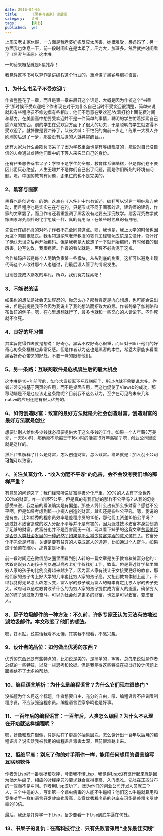 ```yaml
---
date: 2016-04-05
title: 		《黑客与画家》读后感
category: 	读书
tags: 		[读书]
published:	yes
---
```


上周去老丈家休假，一方面是我老婆妊娠反应太厉害，她很难受，想妈妈了；另一方面我也休息一下，前一段时间实在是太累了，压力大，加班多。然后就抽时间看了《黑客与画家》这本书。

一句话来概括就是5星推荐！

我觉得这本书可以算作是讲编程这个行业的，重点讲了黑客与编程语言。


### 1、为什么书呆子不受欢迎？

作者整整花了一章，而且是第一章来展开这个话题，大概是因为作者这个“书呆子”那时候不受欢迎吧？作者现在对于为什么自己当时不受欢迎很清楚，简单来说就和有些程序员不修边幅有些相似：他们不愿意在受欢迎/衣着打扮上面花费时间和精力。在美国高中想要受欢迎并不是一件简单的事情，聪明的学生忙着探索自己感兴趣的东西，别的学生在受欢迎方面下了很大的功夫，于是聪明的学生就变得不受欢迎了。就好像是要冲锋了，队长大喊：不怕死的向前一步走！结果一大群人齐刷刷的后退了一步，那些没有后退的人就异常醒目。。。

还有大家为什么会欺负书呆子？因为学校里面也是有等级制度的，那些对自己没自信的人会通过虐待他们眼中的下等人来突显自己的身份。

还有作者想告诉书呆子：学校不是学生的全部，教育体系很糟糕，但是你们也不要因此而灰心绝望，人生无趣并不是你们自己出了问题，而是你们所处的环境有问题。嗯，中国的教育有问题，歪果仁的也不是完美的。

### 2、黑客与画家

黑客也是创造者。的确，这点在《人件》中也有论述，编程可以说是一项纯脑力劳动，而且程序也是实实在在存在的，只是形式不同于画家的话，建筑师的建筑，作家的文章罢了。而且作者还着重强调了黑客没有必要去深究数学。黑客深究数学就像画家深究颜料的化学组成一样，真的有用吗？在某些时候真的有用吧。

先设计在编码真的对吗？作者不完全同意这点。嗯，我也是，我上大学的时候也因为这个问题很沮丧。我也知道按照老师教授的软件工程理论应该是先设计，设计好了确认无误之后再开始编码。但是我老是大致想了一下就开始编码，有时候错的很厉害，边写边改，我很痛苦。作者的看法就是，黑客不必拘泥于这点。

合作编码应该是每个人明确负责某一些模块，从头到底的负责。这样可以避免出现代码这个人改过那个人也碰过，到最后没人管了的情况发生。

目前是变成大爆发的年代，所以，我们努力探索吧！


### 3、不能说的话

如果你的想法是社会无法容忍的，你怎么办？那我肯定是内心想想，也可能会说出来，但是前提是我不会因为我说出了我的想法而招致大麻烦。作者列举了伽利略和布鲁诺的例子。嗯，在心里想想就行了，最多也就和一些交心的人谈论下。不作死就不会死。


### 4、良好的坏习惯

其实我觉得作者就是想说：好奇心。黑客不仅好奇心很重，而且对于阻止他们的好奇心的条条框框也非常反感。但是作者认为这也是黑客的本性，希望大家能多看看黑客好奇心带来的好处，不要一味的限制他们。


### 5、另一条路：互联网软件是危机诞生后的最大机会

这本书是10+年前写的，如今大家都离不开互联网了，所以也就不需要说太多。作者非常支持基于网页的应用，而不是桌面应用，而这也促使了Viaweb的成功，那移动端是不是也应该走这条路呢？目前我不这么认为，至少在可见的未来几年native的应用还是有很大优势的。


### 6、如何创造财富：致富的最好方法就是为社会创造财富。创造财富的最好方法就是创业


想要让别人给你多少钱就必须要提供大于这么多钱的工作。如果一个人年薪8万美元，一天8小时，那他能不能每天干16小时的活拿16万年薪呢？嗯，创业公司里面就是这样的。

然后作者解释了什么是财富，怎么创造财富，怎么致富。结论就是：加入创业公司**可能**可以致富。


### 7、关注贫富分化：“收入分配不平等”的危害，会不会没有我们想的那样严重？

有意思的问题来了：我们经常听说贫富两极分化严重，XX%的人占有了全世界XX%的财富。咋一听很不公平，但是真的有我们想的那样不公平吗？从我的切身感受来说，我之前的看法确实是有偏差。那些人凭什么占有那么多财富？感觉不公平啊，但是如果考虑到那一小撮人创造的财富，其实还是有些公平的。嗯，我说的是有些。比如优秀的程序员效率是差程序员的10倍，那他们工资差10倍公平吗？通过技术致富造成的收入分配不平等并不是有害的，因为通过技术致富本身就创造了足够的财富。贫富分化并不是百害而无一利，可以看下知乎的这篇文章[贫富差距是否是人类社会发展的一种必然？如果是那么减少贫富差距的意义何在？](https://www.zhihu.com/question/31061390)。贫富分化不完全是坏事，关键是要有贫穷的人变成富人的通道，比如通过个人奋斗。如果这个通道在缩小，那肯定是坏事。

前一段时间还在微信朋友圈里面看到别人转的一篇文章是关于教育和贫富分化的：大致是说穷人的孩子可以通过高考上好学校找好工作，致富。但是最近好学校里面穷人家的孩子的比例变得越来越少了，因为富人家有钱让子女接受更好的教育，那他们家的孩子考上好大学的几率也比穷人家的孩子高。又扯到教育体制上面了，不过我觉得无论怎么改怎么变，富人家的孩子成为富人的概率肯定比穷人家的孩子更大。政府可以通过教育改革什么的为穷人家的孩子提供成为富人的通道，确保穷人家的孩子通过努力奋斗，可以为社会创造更多的财富，也就是可以致富，变成富人。


### 8、房子垃圾邮件的一种方法：不久前，许多专家还认为无法有效地过滤垃圾邮件。本文改变了他们的想法。

嗯，技术贴。说实话我看不太懂，其实我不想看，不感兴趣。


### 9、设计者的品位：如何做出优秀的东西？

优秀的东西还是有些特点的，比如说是美的，是简单的，等等。总的来说就是作者总结的一些特征，以及一些思考和论据。但是我觉得这些特征在搞出好设计问题上面提供不了太多的帮助。


### 10、编程语言解析：为什么是编程语言？为什么它们现在很热门？

没搞懂为什么用这个标题。作者想要自由，充分的自由，嗯，编程语言不应该限制程序员，不应该强迫程序员。编程语言百家争鸣也是好事。


### 11、一百年后的编程语言：一百年后，人类怎么编程？为什么不从现在开始就这样编程呢？

嗯，好像和现在很像，只是站在了更高的抽象层次。怎么设计出一百年以后用的编程语言？说实话我被我用的编程语言毒害太深，目前很难跳出来。


### 12、拒绝平庸：别忘了你的对手雨你一样，能用任何想用的语言编写互联网软件

作者对Lisp好一番表扬和吹捧，可惜我不懂Lisp，我觉得Lisp没有流行起来就是因为他太牛逼了，相应的对程序员的要求就会变得很高，入门很难。它处在正态分布的一端而不是中间。作者用Lisp成功了， 因为他们的创业公司开发人员就三个人，三个牛逼的人，写出第一个蠕虫病毒的人能不牛逼吗？他们这么牛逼就算用和竞争对手一样的语言开发效率也很高，毕竟优秀程序员的效率有可能是差程序员效率的10倍。

最后，我还是打算学一下Lisp，至少要看一下Lisp到底牛逼在何处。


### 13、书呆子的复仇：在高科技行业，只有失败者采用“业界最佳实践”

